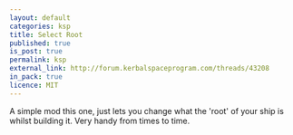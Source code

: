 ```yaml
---
layout: default
categories: ksp
title: Select Root
published: true
is_post: true
permalink: ksp
external_link: http://forum.kerbalspaceprogram.com/threads/43208
in_pack: true
licence: MIT
---
```


A simple mod this one, just lets you change what the 'root' of your ship is whilst building it. 
Very handy from times to time.